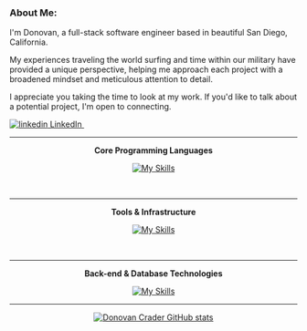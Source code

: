 ### About Me:

I'm Donovan, a full-stack software engineer based in beautiful San Diego, California.

My experiences traveling the world surfing and time within our military have provided a unique perspective, helping me approach each project with a broadened mindset and meticulous attention to detail.

I appreciate you taking the time to look at my work. If you'd like to talk about a potential project, I'm open to connecting.







<p>
  <a href="https://www.linkedin.com/in/donovan-crader-898413242/" rel="nofollow noreferrer">
    <img src="https://i.stack.imgur.com/gVE0j.png" alt="linkedin"> LinkedIn
  </a> &nbsp; 
</p>

----

<p align="center"><strong>Core Programming Languages</strong></p>

<p align="center">
  <a href="https://skillicons.dev">
    <img src="https://skillicons.dev/icons?i=js,py,react,redux,css,html&perline=6" alt="My Skills">
  </a>
</p>
<br>

---

<p align="center"><strong>Tools & Infrastructure</strong></p>

<p align="center">
  <a href="https://skillicons.dev">
    <img src="https://skillicons.dev/icons?i=aws,docker,kubernetes,postman,git,github,figma&perline=7" alt="My Skills">
  </a>
</p>
<br>

---

<p align="center"><strong>Back-end & Database Technologies</strong></p>

<p align="center">
  <a href="https://skillicons.dev">
    <img src="https://skillicons.dev/icons?i=nodejs,express,flask,sequelize,sqlite,mysql,postgres&perline=7" alt="My Skills">
  </a>
</p>


---


<p align="center">
  <a href="https://skillicons.dev">
    <img src="https://github-readme-stats.vercel.app/api?username=dcraderdev&theme=gruvbox&show_icons=true" alt="Donovan Crader GitHub stats" />
  </a>
</p>

